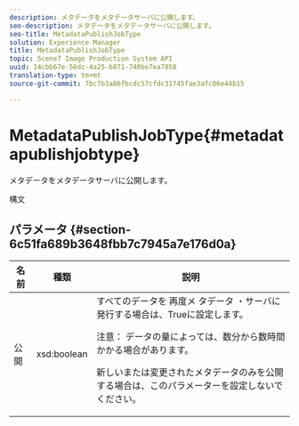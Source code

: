 ```yaml
---
description: メタデータをメタデータサーバに公開します。
seo-description: メタデータをメタデータサーバに公開します。
seo-title: MetadataPublishJobType
solution: Experience Manager
title: MetadataPublishJobType
topic: Scene7 Image Production System API
uuid: 14cbb67e-56dc-4a25-b871-740be7ea7858
translation-type: tm+mt
source-git-commit: 7bc7b3a86fbcdc57cfdc31745fae3afc06e44b15

---
```



# MetadataPublishJobType{#metadatapublishjobtype}

メタデータをメタデータサーバに公開します。

構文

## パラメータ {#section-6c51fa689b3648fbb7c7945a7e176d0a}

<table id="table_23B5CFC5C3F946F9AFDB6A83A1AAB7AF"> 
 <thead> 
  <tr> 
   <th colname="col1" class="entry"> 名前 </th> 
   <th colname="col2" class="entry"> 種類 </th> 
   <th colname="col3" class="entry"> 説明 </th> 
  </tr> 
 </thead>
 <tbody> 
  <tr> 
   <td colname="col1"> <span class="codeph"> 公 <span class="varname"> 開</span></span> </td> 
   <td colname="col2"> <span class="codeph"> xsd:boolean</span> </td> 
   <td colname="col3">すべてのデータを <span class="codeph"> 再度メ</span> タデータ <i></i> ・サーバに発行する場合は、Trueに設定します。 <p>注意： データの量によっては、数分から数時間かかる場合があります。 </p><p>新しいまたは変更されたメタデータのみを公開する場合は、このパラメーターを設定しないでください。 </p></td> 
  </tr> 
 </tbody> 
</table>

